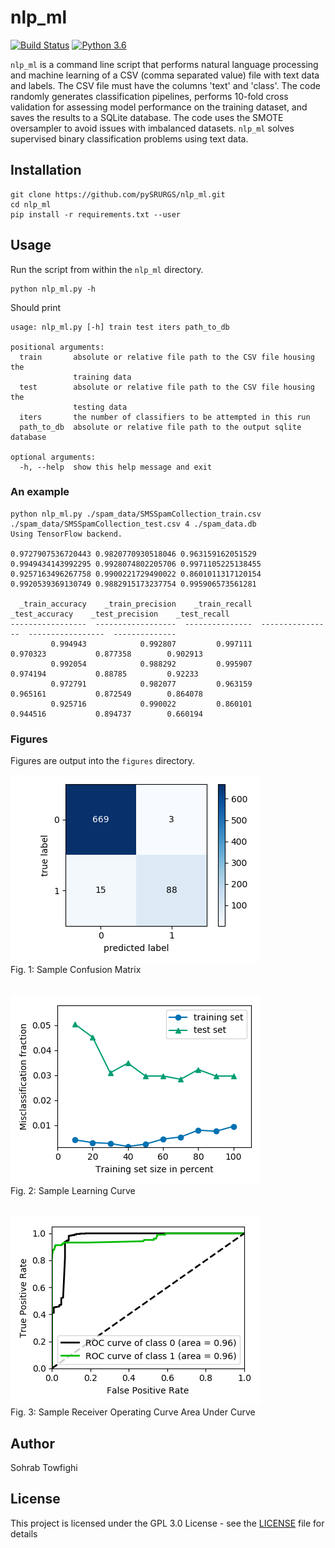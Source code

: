 # nlp_ml
[![Build Status](https://travis-ci.org/pySRURGS/nlp_ml.svg?branch=master)](https://travis-ci.org/pySRURGS/nlp_ml)
[![Python 3.6](https://img.shields.io/badge/python-3.6-blue.svg)](https://www.python.org/downloads/release/python-360/)

`nlp_ml` is a command line script that performs natural language processing and machine learning of a CSV (comma separated value) file with text data and labels. The CSV file must have the columns 'text' and 'class'. The code randomly generates classification pipelines, performs 10-fold cross validation for assessing model performance on the training dataset, and saves the results to a SQLite database. The code uses the SMOTE oversampler to avoid issues with imbalanced datasets. `nlp_ml` solves supervised binary classification problems using text data.

## Installation

```
git clone https://github.com/pySRURGS/nlp_ml.git
cd nlp_ml
pip install -r requirements.txt --user
```

## Usage

Run the script from within the `nlp_ml` directory.

```
python nlp_ml.py -h
```

Should print 

```
usage: nlp_ml.py [-h] train test iters path_to_db

positional arguments:
  train       absolute or relative file path to the CSV file housing the
              training data
  test        absolute or relative file path to the CSV file housing the
              testing data
  iters       the number of classifiers to be attempted in this run
  path_to_db  absolute or relative file path to the output sqlite database

optional arguments:
  -h, --help  show this help message and exit
```

### An example

```
python nlp_ml.py ./spam_data/SMSSpamCollection_train.csv ./spam_data/SMSSpamCollection_test.csv 4 ./spam_data.db
Using TensorFlow backend.

0.9727907536720443 0.9820770930518046 0.963159162051529
0.9949434143992295 0.9928074802205706 0.9971105225138455
0.9257163496267758 0.9900221729490022 0.8601011317120154
0.9920539369130749 0.9882915173237754 0.995906573561281

  _train_accuracy    _train_precision    _train_recall    _test_accuracy    _test_precision    _test_recall
-----------------  ------------------  ---------------  ----------------  -----------------  --------------
         0.994943            0.992807         0.997111          0.970323           0.877358        0.902913
         0.992054            0.988292         0.995907          0.974194           0.88785         0.92233
         0.972791            0.982077         0.963159          0.965161           0.872549        0.864078
         0.925716            0.990022         0.860101          0.944516           0.894737        0.660194

```

### Figures

Figures are output into the `figures` directory.

![confusion matrix](figures/confusion_matrix.png) <br> Fig. 1: Sample Confusion Matrix <br><br><br>
![learning plot](figures/learning_curve.png) <br> Fig. 2: Sample Learning Curve <br><br><br>
![roc auc](figures/roc_curve.png) <br> Fig. 3: Sample Receiver Operating Curve Area Under Curve


## Author
Sohrab Towfighi


## License
This project is licensed under the GPL 3.0 License - see the [LICENSE](LICENSE) file for details
